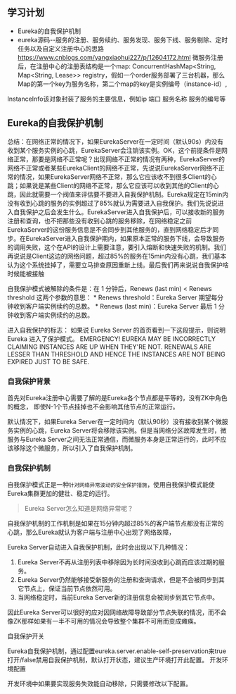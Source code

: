 ## 学习计划
* Eureka的自我保护机制
* eureka源码--服务的注册、服务续约、服务发现、服务下线、服务剔除、定时任务以及自定义注册中心的思路 https://www.cnblogs.com/yangxiaohui227/p/12604172.html
微服务注册后，在注册中心的注册表结构是一个map: ConcurrentHashMap<String, Map<String, Lease<InstanceInfo>>> registry，假如一个order服务部署了三台机器，那么Map的第一个key为服务名称，第二个map的key是实例编号（instance-id）,

InstanceInfo该对象封装了服务的主要信息，例如ip 端口 服务名称 服务的编号等

## Eureka的自我保护机制
总结：在网络正常的情况下，如果EurekaServer在一定时间（默认90s）内没有收到某个服务实例的心跳，EurekaServer会注销该实例。OK，这个前提条件是网络正常，那要是网络不正常呢？出现网络不正常的情况有两种，EurekaServer的网络不正常或者某些EurekaClient的网络不正常，先说说EurekaServer网络不正常的情况，如果EurekaServer网络不正常，那么它应该收不到很多Client的心跳；如果说是某些Client的网络不正常，那么它应该可以收到其他的Client的心跳，因此就需要一个阀值来评估要不要进入自我保护机制。Eureka规定在15min内没有收到心跳的服务的实例超过了85%就认为需要进入自我保护。我们先说说进入自我保护之后会发生什么。EurekaServer进入自我保护后，可以接收新的服务注册和查询，也不把那些没有收到心跳的服务移除，在网络稳定之前EurekaServer的这份服务信息是不会同步到其他服务的，直到网络稳定后才同步。在EurekaServer进入自我保护期内，如果原本正常的服务下线，会导致服务的调用失败，这个在API的设计上需要注意，要引入熔断和快速失败的机制。我们再说说是Client这边的网络问题，超过85%的服务在15min内没有心跳，我们基本认为这个系统挂掉了，需要立马排查原因重新上线。最后我们再来说说自我保护啥时候能被接触

自我保护模式被解除的条件是：在 1 分钟后，Renews (last min) < Renews threshold
这两个参数的意思：
    * Renews threshold：Eureka Server 期望每分钟收到客户端实例续约的总数。
    * Renews (last min)：Eureka Server 最后 1 分钟收到客户端实例续约的总数。

进入自我保护的标志：
如果说 Eureka Server 的首页看到一下这段提示，则说明Eureka 进入了保护模式。
EMERGENCY! EUREKA MAY BE INCORRECTLY CLAIMING INSTANCES ARE UP WHEN THEY'RE NOT. RENEWALS ARE LESSER THAN THRESHOLD AND HENCE THE INSTANCES ARE NOT BEING EXPIRED JUST TO BE SAFE.

### 自我保护背景
首先对Eureka注册中心需要了解的是Eureka各个节点都是平等的，没有ZK中角色的概念， 即使N-1个节点挂掉也不会影响其他节点的正常运行。

默认情况下，如果Eureka Server在一定时间内（默认90秒）没有接收到某个微服务实例的心跳，Eureka Server将会移除该实例。但是当网络分区故障发生时，微服务与Eureka Server之间无法正常通信，而微服务本身是正常运行的，此时不应该移除这个微服务，所以引入了自我保护机制。

### 自我保护机制
自我保护模式正是一种`针对网络异常波动的安全保护措施`，使用自我保护模式能使Eureka集群更加的健壮、稳定的运行。

  > Eureka Server怎么知道是网络异常呢？

自我保护机制的工作机制是如果在15分钟内超过85%的客户端节点都没有正常的心跳，那么Eureka就认为客户端与注册中心出现了网络故障，

Eureka Server自动进入自我保护机制，此时会出现以下几种情况：
1. Eureka Server不再从注册列表中移除因为长时间没收到心跳而应该过期的服务。
2. Eureka Server仍然能够接受新服务的注册和查询请求，但是不会被同步到其它节点上，保证当前节点依然可用。
3. 当网络稳定时，当前Eureka Server新的注册信息会被同步到其它节点中。

因此Eureka Server可以很好的应对因网络故障导致部分节点失联的情况，而不会像ZK那样如果有一半不可用的情况会导致整个集群不可用而变成瘫痪。

自我保护开关

Eureka自我保护机制，通过配置eureka.server.enable-self-preservation来true打开/false禁用自我保护机制，默认打开状态，建议生产环境打开此配置。
开发环境配置

开发环境中如果要实现服务失效能自动移除，只需要修改以下配置。
